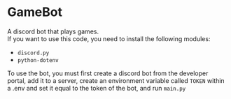 # GameBot
A discord bot that plays games.\
If you want to use this code, you need to install the following modules:
* `discord.py`
* `python-dotenv`

To use the bot, you must first create a discord bot from the developer portal, add it to a server, create an environment variable called `TOKEN` within a .env and set it equal to the token of the bot, and run `main.py`